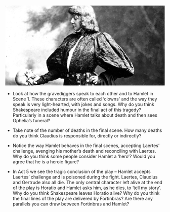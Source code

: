 ![My Application](../hamlet.jpg)

- Look at how the gravediggers speak to each 
  other and to Hamlet in Scene 1. These characters are often called 
  ‘clowns' and the way they speak is very light-hearted, with jokes and 
  songs. Why do you think Shakespeare included humour in the final act of 
  this tragedy? Particularly in a scene where Hamlet talks about death and
   then sees Ophelia’s funeral?

- Take note of the number of deaths in the 
  final scene. How many deaths do you think Claudius is responsible for, 
  directly or indirectly?

- Notice the way Hamlet behaves in the final 
  scenes, accepting Laertes’ challenge, avenging his mother’s death and 
  reconciling with Laertes. Why do you think some people consider Hamlet a
   ‘hero’? Would you agree that he is a heroic figure?

- In Act 5 we see the tragic conclusion of 
  the play – Hamlet accepts Laertes’ challenge and is poisoned during the 
  fight. Laertes, Claudius and Gertrude also all die. The only central 
  character left alive at the end of the play is Horatio and Hamlet asks 
  him, as he dies, to ‘tell my story’. Why do you think Shakespeare leaves
   Horatio alive? Why do you think the final lines of the play are 
  delivered by Fortinbras? Are there any parallels you can draw between 
  Fortinbras and Hamlet?
